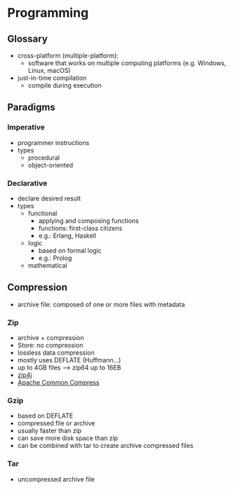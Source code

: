 # Programming

## Glossary

- cross-platform (multiple-platform):
  - software that works on multiple computing platforms (e.g. Windows, Linux, macOS)
- just-in-time compilation
  - compile during execution

## Paradigms

### Imperative

- programmer instructions
- types
  - procedural
  - object-oriented

### Declarative

- declare desired result
- types
  - functional
  	- applying and composing functions
  	- functions: first-class citizens
  	- e.g.: Erlang, Haskell 
  - logic
  	- based on formal logic
  	- e.g.: Prolog
  - mathematical

## Compression

- archive file: composed of one or more files with metadata

### Zip

- archive + compression
- Store: no compression
- lossless data compression
- mostly uses DEFLATE (Huffmann...)
- up to 4GB files --> zip64 up to 16EB
- [zip4j](https://github.com/srikanth-lingala/zip4j)
- [Apache Common Compress](https://commons.apache.org/proper/commons-compress/examples.html)

### Gzip

- based on DEFLATE
- compressed file or archive
- usually faster than zip
- can save more disk space than zip
- can be combined with tar to create archive compressed files

### Tar

- uncompressed archive file
